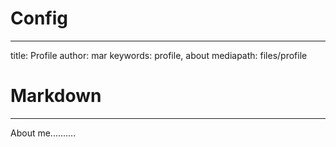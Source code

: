 # Config
---
title: Profile
author: mar
keywords: profile, about
mediapath: files/profile

# Markdown
---
About me..........
